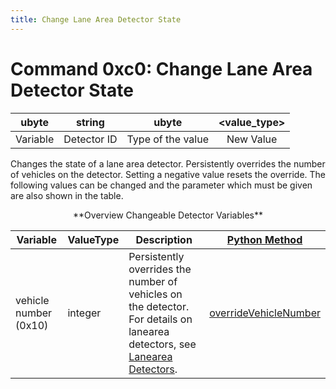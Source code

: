 ```yaml
---
title: Change Lane Area Detector State
---
```


# Command 0xc0: Change Lane Area Detector State

|  ubyte   |    string     |       ubyte       | <value_type\> |
| :------: | :-----------: | :---------------: | :-----------: |
| Variable |  Detector ID  | Type of the value |   New Value   |

Changes the state of a lane area detector. Persistently overrides the number of vehicles on the detector.
Setting a negative value resets the override. The following values can be
changed and the parameter which must be given are also shown in the table.

<center>
**Overview Changeable Detector Variables**
</center>

| Variable | ValueType | Description | [Python Method](../TraCI/Interfacing_TraCI_from_Python.md) |
|---------------------------|----------------------------------------------------------------|--------------------------------------------------------------------------------------------------------------------------------------------------------------------|---------------------|
| vehicle number (0x10) | integer | Persistently overrides the number of vehicles on the detector. For details on lanearea detectors, see [Lanearea Detectors](../Simulation/Output/Lanearea_Detectors_(E2).md). | [overrideVehicleNumber](https://sumo.dlr.de/daily/pydoc/traci._lanearea.html#LaneAreaDomain-overrideVehicleNumber) |
